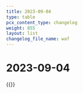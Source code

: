 ```yaml
---
title: 2023-09-04
type: table
pcx_content_type: changelog
weight: 855
layout: list
changelog_file_name: waf
---
```


# 2023-09-04

{{<changelog-entry date="2023-09-04">}}